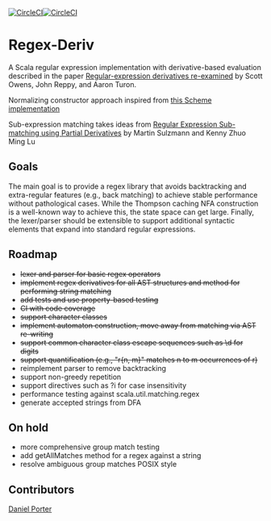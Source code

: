 [![CircleCI](https://circleci.com/gh/dlomsak/regex-deriv.svg?style=shield)](https://circleci.com/gh/dlomsak/regex-deriv)[![CircleCI](https://dl.circleci.com/status-badge/img/gh/dlomsak/regex-deriv/tree/master.svg?style=svg)](https://dl.circleci.com/status-badge/redirect/gh/dlomsak/regex-deriv/tree/master)

Regex-Deriv
==============
A Scala regular expression implementation with derivative-based evaluation described in the paper [Regular-expression derivatives re-examined](http://people.cs.uchicago.edu/~jhr/papers/2009/jfp-re-derivatives.pdf) by Scott Owens, John Reppy, and Aaron Turon.

Normalizing constructor approach inspired from [this Scheme implementation](https://github.com/tmmcguire/scheme-regular-expression-derivatives/blob/master/dre.scm)

Sub-expression matching takes ideas from [Regular Expression Sub-matching using Partial Derivatives](http://www.home.hs-karlsruhe.de/~suma0002/publications/ppdp12-part-deriv-sub-match.pdf) by Martin Sulzmann and Kenny Zhuo Ming Lu

Goals
-----
The main goal is to provide a regex library that avoids backtracking and extra-regular features (e.g., back matching) to achieve stable performance without pathological cases. While the Thompson caching NFA construction is a well-known way to achieve this, the state space can get large. Finally, the lexer/parser should be extensible to support additional syntactic elements that expand into standard regular expressions.

Roadmap
-------
* ~~lexer and parser for basic regex operators~~
* ~~implement regex derivatives for all AST structures and method for performing string matching~~
* ~~add tests and use property-based testing~~
* ~~CI with code coverage~~
* ~~support character classes~~
* ~~implement automaton construction, move away from matching via AST re-writing~~
* ~~support common character class escape sequences such as \d for digits~~
* ~~support quantification (e.g., "r{n, m}" matches n to m occurrences of r)~~
* reimplement parser to remove backtracking
* support non-greedy repetition
* support directives such as ?i for case insensitivity
* performance testing against scala.util.matching.regex
* generate accepted strings from DFA

On hold
-------------
* more comprehensive group match testing
* add getAllMatches method for a regex against a string
* resolve ambiguous group matches POSIX style

Contributors
------------
[Daniel Porter](https://github.com/DanielPorter)
